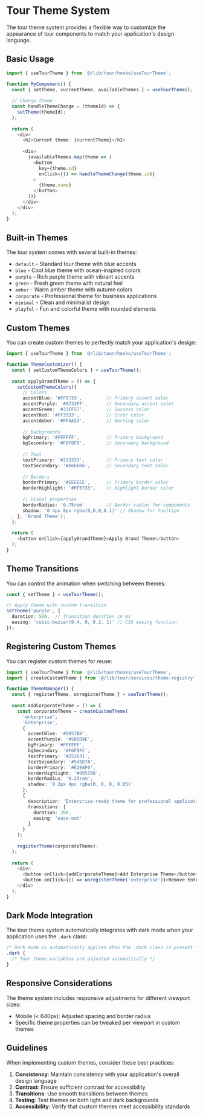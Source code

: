 
# Tour Theme System

The tour theme system provides a flexible way to customize the appearance of tour components to match your application's design language.

## Basic Usage

```typescript
import { useTourTheme } from '@/lib/tour/hooks/useTourTheme';

function MyComponent() {
  const { setTheme, currentTheme, availableThemes } = useTourTheme();
  
  // Change theme
  const handleThemeChange = (themeId) => {
    setTheme(themeId);
  };
  
  return (
    <div>
      <h2>Current theme: {currentTheme}</h2>
      
      <div>
        {availableThemes.map(theme => (
          <button 
            key={theme.id}
            onClick={() => handleThemeChange(theme.id)}
          >
            {theme.name}
          </button>
        ))}
      </div>
    </div>
  );
}
```

## Built-in Themes

The tour system comes with several built-in themes:

- `default` - Standard tour theme with blue accents
- `blue` - Cool blue theme with ocean-inspired colors
- `purple` - Rich purple theme with vibrant accents
- `green` - Fresh green theme with natural feel
- `amber` - Warm amber theme with autumn colors
- `corporate` - Professional theme for business applications
- `minimal` - Clean and minimalist design
- `playful` - Fun and colorful theme with rounded elements

## Custom Themes

You can create custom themes to perfectly match your application's design:

```typescript
import { useTourTheme } from '@/lib/tour/hooks/useTourTheme';

function ThemeCustomizer() {
  const { setCustomThemeColors } = useTourTheme();
  
  const applyBrandTheme = () => {
    setCustomThemeColors({
      // Colors
      accentBlue: '#FF5733',         // Primary accent color
      accentPurple: '#9733FF',       // Secondary accent color
      accentGreen: '#33FF57',        // Success color
      accentRed: '#FF3333',          // Error color
      accentAmber: '#FFAA33',        // Warning color
      
      // Backgrounds
      bgPrimary: '#FFFFFF',          // Primary background
      bgSecondary: '#F8F8F8',        // Secondary background
      
      // Text
      textPrimary: '#333333',        // Primary text color
      textSecondary: '#666666',      // Secondary text color
      
      // Borders
      borderPrimary: '#EEEEEE',      // Primary border color
      borderHighlight: '#FF5733',    // Highlight border color
      
      // Visual properties
      borderRadius: '0.75rem',       // Border radius for components
      shadow: '0 4px 8px rgba(0,0,0,0.1)' // Shadow for tooltips
    }, 'Brand Theme');
  };
  
  return (
    <button onClick={applyBrandTheme}>Apply Brand Theme</button>
  );
}
```

## Theme Transitions

You can control the animation when switching between themes:

```typescript
const { setTheme } = useTourTheme();

// Apply theme with custom transition
setTheme('purple', {
  duration: 500,  // Transition duration in ms
  easing: 'cubic-bezier(0.4, 0, 0.2, 1)' // CSS easing function
});
```

## Registering Custom Themes

You can register custom themes for reuse:

```typescript
import { useTourTheme } from '@/lib/tour/hooks/useTourTheme';
import { createCustomTheme } from '@/lib/tour/services/theme-registry';

function ThemeManager() {
  const { registerTheme, unregisterTheme } = useTourTheme();
  
  const addCorporateTheme = () => {
    const corporateTheme = createCustomTheme(
      'enterprise',
      'Enterprise',
      {
        accentBlue: '#0057B8',
        accentPurple: '#5D5D9E',
        bgPrimary: '#FFFFFF',
        bgSecondary: '#F6F9FC',
        textPrimary: '#252631',
        textSecondary: '#545D7A',
        borderPrimary: '#E2E8F0',
        borderHighlight: '#0057B8',
        borderRadius: '0.25rem',
        shadow: '0 2px 4px rgba(0, 0, 0, 0.05)'
      },
      {
        description: 'Enterprise-ready theme for professional applications',
        transitions: {
          duration: 200,
          easing: 'ease-out'
        }
      }
    );
    
    registerTheme(corporateTheme);
  };
  
  return (
    <div>
      <button onClick={addCorporateTheme}>Add Enterprise Theme</button>
      <button onClick={() => unregisterTheme('enterprise')}>Remove Enterprise Theme</button>
    </div>
  );
}
```

## Dark Mode Integration

The tour theme system automatically integrates with dark mode when your application uses the `.dark` class:

```css
/* Dark mode is automatically applied when the .dark class is present */
.dark {
  /* Tour theme variables are adjusted automatically */
}
```

## Responsive Considerations

The theme system includes responsive adjustments for different viewport sizes:

- Mobile (< 640px): Adjusted spacing and border radius
- Specific theme properties can be tweaked per viewport in custom themes

## Guidelines

When implementing custom themes, consider these best practices:

1. **Consistency**: Maintain consistency with your application's overall design language
2. **Contrast**: Ensure sufficient contrast for accessibility 
3. **Transitions**: Use smooth transitions between themes
4. **Testing**: Test themes on both light and dark backgrounds
5. **Accessibility**: Verify that custom themes meet accessibility standards
